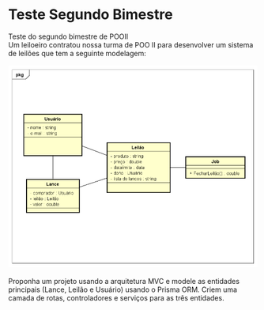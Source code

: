 # Teste Segundo Bimestre
Teste do segundo bimestre de POOII<br>
Um leiloeiro contratou nossa turma de POO II para desenvolver um sistema de leilões que tem a seguinte modelagem:<br>
<br>
<img src="/assets/dbLeilao.png"> <br>
<br>
Proponha um projeto usando a arquitetura MVC e modele as entidades principais (Lance, Leilão e Usuário) usando o Prisma ORM. Criem uma camada de rotas, controladores e serviços para as três entidades.
